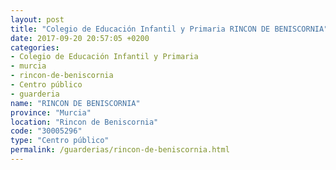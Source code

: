 ```yaml
---
layout: post
title: "Colegio de Educación Infantil y Primaria RINCON DE BENISCORNIA"
date: 2017-09-20 20:57:05 +0200
categories:
- Colegio de Educación Infantil y Primaria
- murcia
- rincon-de-beniscornia
- Centro público
- guarderia
name: "RINCON DE BENISCORNIA"
province: "Murcia"
location: "Rincon de Beniscornia"
code: "30005296"
type: "Centro público"
permalink: /guarderias/rincon-de-beniscornia.html
---
```

